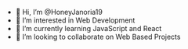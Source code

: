 - 👋 Hi, I’m @HoneyJanoria19
- 👀 I’m interested in Web Development
- 🌱 I’m currently learning JavaScript and React
- 💞️ I’m looking to collaborate on Web Based Projects

<!---
HoneyJanoria19/HoneyJanoria19 is a ✨ special ✨ repository because its `README.md` (this file) appears on your GitHub profile.
You can click the Preview link to take a look at your changes.
--->
